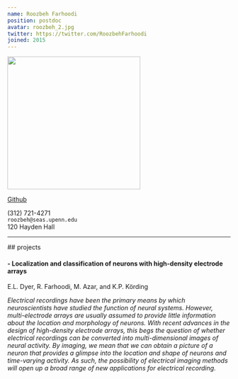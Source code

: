 ```yaml
---
name: Roozbeh Farhoodi
position: postdoc
avatar: roozbeh_2.jpg
twitter: https://twitter.com/RoozbehFarhoodi
joined: 2015
---
```


<img width="300" src="{{site.baseurl}}/images/people/{{page.avatar}}" data-action="zoom">

<a href="https://github.com/RoozbehFarhoodi"><i class="fa fa-github"></i> Github</a><br>

<i class="fa fa-mobile"></i> (312) 721-4271<br>
<i class="fa fa-envelope-o"></i> `roozbeh@seas.upenn.edu`<br>
<i class="fa fa-building"></i> 120 Hayden Hall




<hr>
## projects

####  - Localization and classification of neurons with high-density electrode arrays<br>
E.L. Dyer, R. Farhoodi, M. Azar, and K.P. Körding

<i> Electrical recordings have been the primary means by which neuroscientists have studied the function of neural systems. However, multi-electrode arrays are usually assumed to provide little information about the location and morphology of neurons. With recent advances in the design of high-density electrode arrays, this begs the question of whether electrical recordings can be converted into multi-dimensional images of neural activity. By imaging, we mean that we can obtain a picture of a neuron that provides a glimpse into the location and shape of neurons and time-varying activity. As such, the possibility of electrical imaging methods will open up a broad range of new applications for electrical recording. </i>
